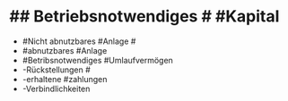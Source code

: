 # ## Betriebsnotwendiges #  #Kapital 

 - #Nicht abnutzbares #Anlage #
 - #abnutzbares #Anlage 
 - #Betribsnotwendiges   #Umlaufvermögen 
 - -Rückstellungen #
 - -erhaltene #zahlungen 
 - -Verbindlichkeiten 
